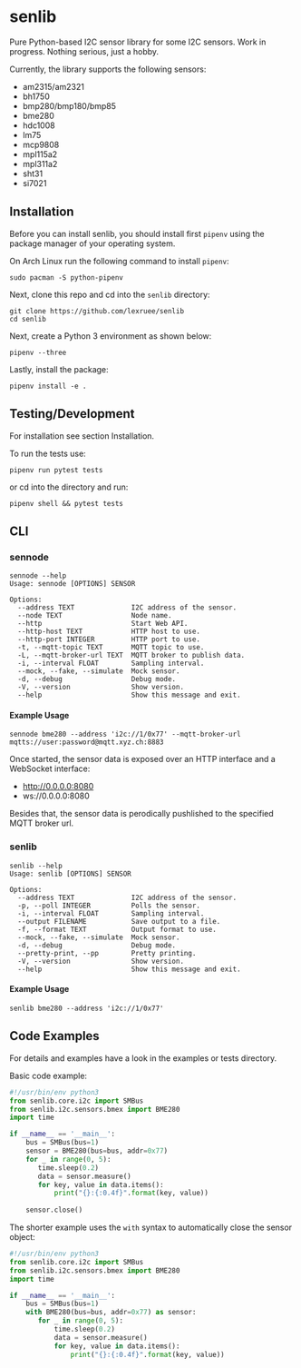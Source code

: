 # senlib

Pure Python-based I2C sensor library for some I2C sensors. Work in progress. 
Nothing serious, just a hobby.

Currently, the library supports the following sensors:

 * am2315/am2321
 * bh1750
 * bmp280/bmp180/bmp85
 * bme280
 * hdc1008
 * lm75
 * mcp9808
 * mpl115a2
 * mpl311a2
 * sht31
 * si7021


## Installation

Before you can install senlib, you should install first `pipenv` using
the package manager of your operating system.

On Arch Linux run the following command to install `pipenv`:

```
sudo pacman -S python-pipenv
```

Next, clone this repo and cd into the `senlib` directory:

```
git clone https://github.com/lexruee/senlib
cd senlib
```

Next, create a Python 3 environment as shown below:

```
pipenv --three
```

Lastly, install the package:

```
pipenv install -e .
```

## Testing/Development

For installation see section Installation.

To run the tests use:

```
pipenv run pytest tests
```

or cd into the directory and run:

```
pipenv shell && pytest tests
```


## CLI

### sennode

```
sennode --help
Usage: sennode [OPTIONS] SENSOR

Options:
  --address TEXT              I2C address of the sensor.
  --node TEXT                 Node name.
  --http                      Start Web API.
  --http-host TEXT            HTTP host to use.
  --http-port INTEGER         HTTP port to use.
  -t, --mqtt-topic TEXT       MQTT topic to use.
  -L, --mqtt-broker-url TEXT  MQTT broker to publish data.
  -i, --interval FLOAT        Sampling interval.
  --mock, --fake, --simulate  Mock sensor.
  -d, --debug                 Debug mode.
  -V, --version               Show version.
  --help                      Show this message and exit.
```


#### Example Usage

```
sennode bme280 --address 'i2c://1/0x77' --mqtt-broker-url mqtts://user:password@mqtt.xyz.ch:8883
```

Once started, the sensor data is exposed over an HTTP interface and
a WebSocket interface:

 * http://0.0.0.0:8080
 * ws://0.0.0.0:8080

Besides that, the sensor data is perodically pushlished to the specified
MQTT broker url.


### senlib

```
senlib --help
Usage: senlib [OPTIONS] SENSOR

Options:
  --address TEXT              I2C address of the sensor.
  -p, --poll INTEGER          Polls the sensor.
  -i, --interval FLOAT        Sampling interval.
  --output FILENAME           Save output to a file.
  -f, --format TEXT           Output format to use.
  --mock, --fake, --simulate  Mock sensor.
  -d, --debug                 Debug mode.
  --pretty-print, --pp        Pretty printing.
  -V, --version               Show version.
  --help                      Show this message and exit.
```

#### Example Usage

```
senlib bme280 --address 'i2c://1/0x77'
```

## Code Examples

For details and examples have a look in the examples or tests directory.

Basic code example:

```python
#!/usr/bin/env python3
from senlib.core.i2c import SMBus
from senlib.i2c.sensors.bmex import BME280
import time

if __name__ == '__main__':
    bus = SMBus(bus=1)
    sensor = BME280(bus=bus, addr=0x77)
    for _ in range(0, 5):
       time.sleep(0.2)
       data = sensor.measure()
       for key, value in data.items():
           print("{}:{:0.4f}".format(key, value))
       
    sensor.close()
```

The shorter example uses the `with` syntax to automatically close the sensor object:

```python
#!/usr/bin/env python3
from senlib.core.i2c import SMBus
from senlib.i2c.sensors.bmex import BME280
import time

if __name__ == '__main__':
    bus = SMBus(bus=1)
    with BME280(bus=bus, addr=0x77) as sensor:
       for _ in range(0, 5):
           time.sleep(0.2)
           data = sensor.measure()
           for key, value in data.items():
               print("{}:{:0.4f}".format(key, value))
```




